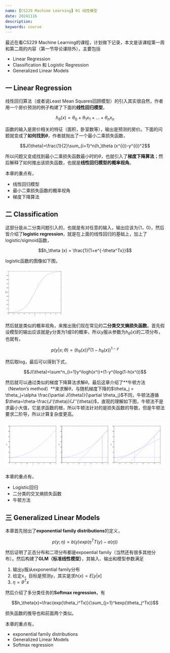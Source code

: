 ```yaml
---
name: [CS229 Machine Learning] 01 线性模型
date: 20241116
description: 
keywords: course
---
```


最近在看CS229 Machine Learning的课程，计划做下记录，本文是该课程第一周和第二周的内容（第一节导论课除外），主要包括

- Linear Regression
- Classification 和 Logistic Regression
- Generalized Linear Models

## 一 Linear Regression

线性回归算法（或者说Least Mean Squares回顾模型）的引入其实很自然，作者用一个房价预测的例子构建了下面的**线性回归模型**，

$$h_\theta (x) = \theta_0+\theta_1 x_1 + ... + \theta_n x_n$$

函数的输入是房价相关的特征（面积，卧室数等），输出是预测的房价。下面的问题就变成了**如何找到$\theta$**，作者就抛出了一个最小二乘损失函数，

$$J(\theta)=\frac{1}{2}\sum_{i=1}^n(h_\theta (x^{i})-y^{i})^2$$

所以问题又变成找到最小二乘损失函数最小时的$\theta$，也就引入了**梯度下降算法**；然后解释了如何推出该损失函数，也就是**线性回归模型的概率视角**。

本章的重点有，

- 线性回归模型
- 最小二乘损失函数的概率视角
- 梯度下降算法

## 二 Classification 

这部分是从二分类问题引入的，也就是有对任意的输入，输出应该为{1，0}，然后皆介绍了**logistic regression**，就是在上面的线性回归的基础上，加上了logistic/sigmoid函数，

$$h_\theta (x) = \frac{1}{1+e^{-\theta^Tx}}$$

logistic函数的图像如下图，

<img src="../image/2024/image-20241116165230742.png" alt="image-20241116165230742" style="zoom:50%;" />

然后就是类似的概率视角，来推出我们现在常见的**二分类交叉熵损失函数**。首先假设模型的输出应该就是y分类为1或0的概率，所以y服从参数为$h_\theta (x)$的二项分布，也就有，

$$p(y|x;\theta)=(h_\theta(x))^y(1-h_\theta(x))^{1-y}$$

然后取log，最后可以得到下式，

$$J(\theta)=\sum^n_{i=1}y^ilogh(x^i)+(1-y^i)log(1-h(x^i))$$

然后就可以通过类似的梯度下降算法求解$\theta$。最后这章介绍了**牛顿方法（Newton‘s method）**来求解$\theta$，与随机梯度下降的$\theta_j = \theta_j+\alpha \frac{\partial J(\theta)}{\partial \theta_j}$不同，牛顿法遵循$\theta=\theta-\frac{J'(\theta)}{J''(\theta)}$，直观的理解如下图，牛顿法不是求最小大值，它是求函数的根，所以牛顿法针对的是损失函数的导数，但是牛顿法要求二阶导，所以计算复杂度更高。

![image-20241116170805355](../image/2024/image-20241116170805355.png)

本章的重点有，

- Logistic回归
- 二分类的交叉熵损失函数
- 牛顿方法

## 三 Generalized Linear Models

本章首先抛出了**exponential family distributions**的定义，

$$p(y;\eta)=b(y)exp(\eta^TT(y)-a(\eta))$$

然后证明了正态分布和二项分布都是expoential family（当然还有很多其他分布）。然后构建了**GLM（标准线性模型）**，其输入、输出和模型参数满足

1. 输出y服从exponential family分布
2. 给定x，目标是预测y，其实是求$h(x)=E[y|x]$
3. $\eta=\theta^Tx$

然后介绍了多分类任务的**Softmax regression**，有

$$h_\theta(x)=\frac{exp(\theta_i^Tx)}{\sum_{j=1}^kexp(\theta_j^Tx)}$$

损失函数的推导也和前面两个类似。

本章的重点有，

- exponential family distributions
- Generalized Linear Models
- Softmax regression

